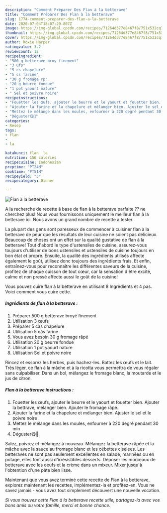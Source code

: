 ```yaml
---
description: "Comment Préparer Des Flan à la betterave"
title: "Comment Préparer Des Flan à la betterave"
slug: 1774-comment-preparer-des-flan-a-la-betterave
date: 2020-07-04T18:07:29.807Z
image: https://img-global.cpcdn.com/recipes/71264d377e8467f8/751x532cq70/flan-a-la-betterave-photo-principale-de-la-recette.jpg
thumbnail: https://img-global.cpcdn.com/recipes/71264d377e8467f8/751x532cq70/flan-a-la-betterave-photo-principale-de-la-recette.jpg
cover: https://img-global.cpcdn.com/recipes/71264d377e8467f8/751x532cq70/flan-a-la-betterave-photo-principale-de-la-recette.jpg
author: Roxie Harper
ratingvalue: 3.2
reviewcount: 12
recipeingredient:
- "500 g betterave broy finement"
- "3 ufs"
- "5 cs chapelure"
- "5 cs farine"
- "30 g fromage rp"
- "20 g beurre fondue"
- "1 pot yaourt nature"
- " Sel et poivre noire"
recipeinstructions:
- "Fouetter les œufs, ajouter le beurre et le yaourt et fouetter bien. Ajouter la bettrave, mélanger bien. Ajouter le fromage râpé."
- "Ajouter la farine et la chapelure et mélanger bien. Ajuster le sel et le poivre noire"
- "Mettez le mélange dans les moules, enfourner à 220 degré pendant 30 min"
- "Déguster😋💖"
categories:
- Resep
tags:
- flan
- 
- la

katakunci: flan  la 
nutrition: 156 calories
recipecuisine: Indonesian
preptime: "PT24M"
cooktime: "PT51M"
recipeyield: "3"
recipecategory: Dinner

---
```



![Flan à la betterave](https://img-global.cpcdn.com/recipes/71264d377e8467f8/751x532cq70/flan-a-la-betterave-photo-principale-de-la-recette.jpg)

A la recherche de recette à base de flan à la betterave parfaite ?? ne cherchez plus! Nous vous fournissons uniquement le meilleur flan à la betterave ici. Nous avons un grand nombre de recette à tester.

La plupart des gens sont paresseux de commencer à cuisiner flan à la betterave de peur que les résultats de leur cuisine ne soient pas délicieux. Beaucoup de choses ont un effet sur la qualité gustative de flan à la betterave! Tout d'abord le type d'ustensiles de cuisine, assurez-vous toujours d'utiliser de bons ustensiles et ustensiles de cuisine toujours en bon état et propre. Ensuite, la qualité des ingrédients utilisés affecte également le goût, utilisez donc toujours des ingrédients frais. Et enfin, entraînez-vous pour reconnaître les différentes saveurs de la cuisine, profitez de chaque cuisson de tout cœur, car la sensation d'être excité, calme et non pressé affecte aussi le goût de la cuisine!

<!--inarticleads1-->

Vous pouvez cuire flan à la betterave en utilisant 8 Ingrédients et 4 pas. Voici comment vous cuire cette.

##### Ingrédients de flan à la betterave :

1. Préparer 500 g betterave broyé finement
1. Utilisation 3 œufs
1. Préparer 5 càs chapelure
1. Utilisation 5 càs farine
1. Vous avez besoin 30 g fromage râpé
1. Utilisation 20 g beurre fondue
1. Utilisation 1 pot yaourt nature
1. Utilisation  Sel et poivre noire


Rincez et essorez les herbes, puis hachez-les. Battez les œufs et le lait. Très léger, ce flan à la mâche et à la ricotta vous permettra de vous régaler sans culpabiliser. Dans un bol, mélangez le fromage blanc, la moutarde et le jus de citron. 

<!--inarticleads2-->

##### Flan à la betterave instructions :

1. Fouetter les œufs, ajouter le beurre et le yaourt et fouetter bien. Ajouter la bettrave, mélanger bien. Ajouter le fromage râpé.
1. Ajouter la farine et la chapelure et mélanger bien. Ajuster le sel et le poivre noire
1. Mettez le mélange dans les moules, enfourner à 220 degré pendant 30 min
1. Déguster😋💖


Salez, poivrez et mélangez à nouveau. Mélangez la betterave râpée et la mâche avec la sauce au fromage blanc et les cébettes ciselées. Les betteraves ne sont pas seulement excellentes en salade, marinées ou en potage, elles font aussi d&#39;irrésistibles desserts. Déposer les morceaux de betterave avec les oeufs et la crème dans un mixeur. Mixer jusqu&#39;à l&#39;obtention d&#39;une pâte bien lisse. 

<!--inarticleads1-->

<p>
Maintenant que vous avez terminé cette recette de Flan à la betterave, explorez maintenant les recettes, implémentez-la et profitez-en. Vous ne savez jamais - vous avez tout simplement découvert une nouvelle vocation.
</p>

<p>
<i>Si vous trouvez cette Flan à la betterave recette utile, partagez-la avec vos bons amis ou votre famille, merci et bonne chance.</i>
</p>
